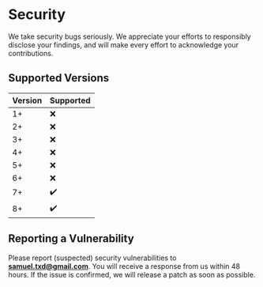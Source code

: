 # Security

We take security bugs seriously. We appreciate your efforts to responsibly disclose your findings, and will make every 
effort to acknowledge your contributions.

## Supported Versions

| Version | Supported       |
|---------| --------------- |
| 1+      | :x: |
| 2+      | :x: |
| 3+      | :x: |
| 4+      | :x: |
| 5+      | :x: |
| 6+      | :x: |
| 7+      | :heavy_check_mark: |
| 8+      | :heavy_check_mark: |

## Reporting a Vulnerability

Please report (suspected) security vulnerabilities to **[samuel.txd@gmail.com](mailto:samuel.txd@gmail.com)**. You will 
receive a response from us within 48 hours. If the issue is confirmed, we will release a patch as soon as possible.
